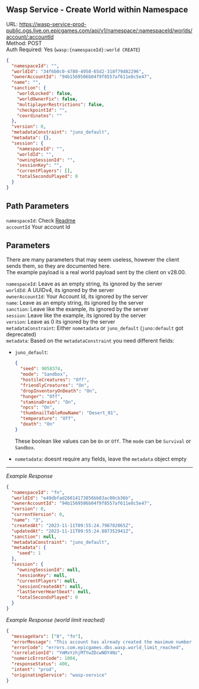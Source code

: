 ## Wasp Service - Create World within Namespace

URL: https://wasp-service-prod-public.ogs.live.on.epicgames.com/api/v1/namespace/:namespaceId/worlds/account/:accountId \
Method: POST \
Auth Required: Yes (`wasp:{namespaceId}:world CREATE`)

```json
{
  "namespaceId": "",
  "worldId": "34f6b0c0-4780-4958-65d2-318f79d82296",
  "ownerAccountId": "94b1569506b04f9f8557af611e8c5e47",
  "name": "",
  "sanction": {
    "worldLocked": false,
    "worldOwnerFix": false,
    "multiplayerRestrictions": false,
    "checkpointId": "",
    "coordinates": ""
  },
  "version": 0,
  "metadataConstraint": "juno_default",
  "metadata": {},
  "session": {
    "namespaceId": "",
    "worldId": "",
    "owningSessionId": "",
    "sessionKey": "",
    "currentPlayers": [],
    "totalSecondsPlayed": 0
  }
}
```

## Path Parameters

`namespaceId`: Check [Readme](../README.md) <br/>
`accountId` Your account Id

## Parameters

There are many parameters that may seem useless, however the client sends them, so they are documented here. <br/>
The example payload is a real world payload sent by the client on v28.00.

`namespaceId`: Leave as an empty string, its ignored by the server <br/>
`worldId`: A UUIDv4, its ignored by the server <br/>
`ownerAccountId`: Your Account Id, its ignored by the server <br/>
`name`: Leave as an empty string, its ignored by the server <br/>
`sanction`: Leave like the example, its ignored by the server <br/>
`session`: Leave like the example, its ignored by the server <br/>
`version`: Leave as 0 its ignored by the server <br/>
`metadataConstraint`: Either `nometadata` or `juno_default` (`juno:default` got deprecated) <br/>
`metadata`: Based on the `metadataConstraint` you need different fields:

- `juno_default`:

  ```json
  {
    "seed": 9058374,
    "mode": "Sandbox",
    "hostileCreatures": "Off",
    "friendlyCreatures": "On",
    "dropInventoryOnDeath": "On",
    "hunger": "Off",
    "staminaDrain": "On",
    "npcs": "On",
    "thumbnailTableRowName": "Desert_01",
    "temperature": "Off",
    "death": "On"
  }
  ```

  These boolean like values can be `On` or `Off`.
  The `mode` can be `Survival` or `Sandbox`.

- `nometadata`: doesnt require any fields, leave the `metadata` object empty

---

_Example Response_

```json
{
  "namespaceId": "fn",
  "worldId": "e49dbfad26014173856bb83ac00cb36b",
  "ownerAccountId": "94b1569506b04f9f8557af611e8c5e47",
  "version": 0,
  "currentVersion": 0,
  "name": "3",
  "createdAt": "2023-11-11T09:55:24.798782065Z",
  "updatedAt": "2023-11-11T09:55:24.807352941Z",
  "sanction": null,
  "metadataConstraint": "juno_default",
  "metadata": {
    "seed": 1
  },
  "session": {
    "owningSessionId": null,
    "sessionKey": null,
    "currentPlayers": null,
    "sessionCreatedAt": null,
    "lastServerHeartbeat": null,
    "totalSecondsPlayed": 0
  }
}
```

_Example Response (world limit reached)_

```json
{
  "messageVars": ["8", "fn"],
  "errorMessage": "This account has already created the maximum number of worlds (8) in namespace 'fn'",
  "errorCode": "errors.com.epicgames.dbs.wasp.world_limit_reached",
  "correlationId": "YmMxYzhjMTYwZDcwNDY4Nz",
  "numericErrorCode": 1004,
  "responseStatus": 400,
  "intent": "prod",
  "originatingService": "wasp-service"
}
```
